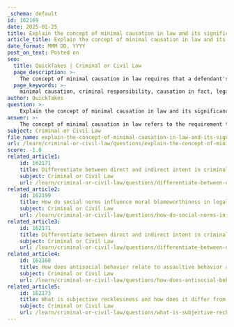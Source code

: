 ```yaml
---
_schema: default
id: 162169
date: 2025-01-25
title: Explain the concept of minimal causation in law and its significance in determining criminal responsibility.
article_title: Explain the concept of minimal causation in law and its significance in determining criminal responsibility.
date_format: MMM DD, YYYY
post_on_text: Posted on
seo:
  title: QuickTakes | Criminal or Civil Law
  page_description: >-
    The concept of minimal causation in law requires that a defendant's actions must significantly contribute to the resulting harm to establish legal liability, ensuring fair assessment of criminal responsibility.
  page_keywords: >-
    minimal causation, criminal responsibility, causation in fact, legal causation, legal liability, defendant's actions, significant contribution, moral blameworthiness, judicial interpretation, R v Hughes
author: QuickTakes
question: >-
    Explain the concept of minimal causation in law and its significance in determining criminal responsibility.
answer: >-
    The concept of minimal causation in law refers to the requirement that a defendant's actions must be more than just a minimal cause of the consequence in order to establish legal liability. This principle is crucial in determining criminal responsibility, as it helps to delineate the threshold at which a defendant can be held accountable for the outcomes of their actions.\n\n### Key Aspects of Minimal Causation\n\n1. **Causation in Fact vs. Causation in Law**: \n   - Causation in fact establishes a direct link between the defendant's conduct and the resulting harm. However, this alone does not suffice for legal liability. The law requires that the defendant's actions must also meet the threshold of legal causation, which means they must be more than a minimal contributing factor to the harm.\n   - For example, if a defendant's action is found to be a necessary condition for the harm but not a significant one, they may not be held legally responsible.\n\n2. **Legal Causation**: \n   - Legal causation involves assessing whether it is fair and just to attribute the consequences of the defendant's actions to them. This includes evaluating the moral blameworthiness of the defendant and whether their conduct significantly contributed to the outcome.\n   - The law often looks for a substantial connection between the act and the result, which goes beyond mere coincidence or minimal involvement.\n\n3. **Significance in Criminal Responsibility**: \n   - Establishing minimal causation is essential in criminal law because it helps to ensure that individuals are only held liable for actions that have a meaningful impact on the resulting harm. This prevents the imposition of liability for trivial or inconsequential actions.\n   - The principle also serves to protect defendants from being unfairly punished for outcomes that they did not significantly influence, thereby upholding the integrity of the legal system.\n\n4. **Judicial Interpretation**: \n   - Courts often engage in a nuanced analysis of causation, considering various factors such as intervening acts that may break the chain of causation. This analysis can influence the severity of the punishment or the classification of the offense.\n   - Cases like R v Hughes illustrate the importance of distinguishing between factual and legal causation, emphasizing that a defendant's contribution must be more than minimal to establish liability.\n\n### Conclusion\n\nIn summary, the concept of minimal causation is a fundamental aspect of criminal law that ensures a fair assessment of a defendant's responsibility for their actions. It requires that the defendant's conduct must be a significant contributing factor to the harm in question, thereby safeguarding against unjust liability for minimal or trivial actions. This principle not only shapes the legal landscape of criminal responsibility but also reflects broader ethical considerations in the administration of justice.
subject: Criminal or Civil Law
file_name: explain-the-concept-of-minimal-causation-in-law-and-its-significance-in-determining-criminal-responsibility.md
url: /learn/criminal-or-civil-law/questions/explain-the-concept-of-minimal-causation-in-law-and-its-significance-in-determining-criminal-responsibility
score: -1.0
related_article1:
    id: 162171
    title: Differentiate between direct and indirect intent in criminal law.
    subject: Criminal or Civil Law
    url: /learn/criminal-or-civil-law/questions/differentiate-between-direct-and-indirect-intent-in-criminal-law
related_article2:
    id: 162199
    title: How do social norms influence moral blameworthiness in legal contexts?
    subject: Criminal or Civil Law
    url: /learn/criminal-or-civil-law/questions/how-do-social-norms-influence-moral-blameworthiness-in-legal-contexts
related_article3:
    id: 162171
    title: Differentiate between direct and indirect intent in criminal law.
    subject: Criminal or Civil Law
    url: /learn/criminal-or-civil-law/questions/differentiate-between-direct-and-indirect-intent-in-criminal-law
related_article4:
    id: 162168
    title: How does antisocial behavior relate to assaultive behavior and its consequences?
    subject: Criminal or Civil Law
    url: /learn/criminal-or-civil-law/questions/how-does-antisocial-behavior-relate-to-assaultive-behavior-and-its-consequences
related_article5:
    id: 162173
    title: What is subjective recklessness and how does it differ from objective recklessness?
    subject: Criminal or Civil Law
    url: /learn/criminal-or-civil-law/questions/what-is-subjective-recklessness-and-how-does-it-differ-from-objective-recklessness
---
```


&nbsp;